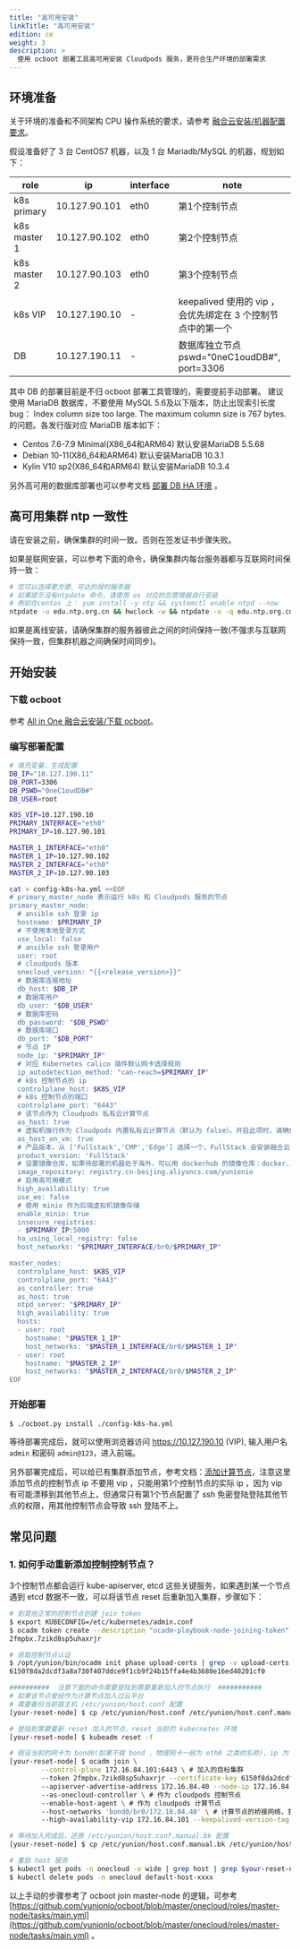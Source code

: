 ```yaml
---
title: "高可用安装"
linkTitle: "高可用安装"
edition: ce
weight: 3
description: >
  使用 ocboot 部署工具高可用安装 Cloudpods 服务，更符合生产环境的部署需求
---
```


## 环境准备

关于环境的准备和不同架构 CPU 操作系统的要求，请参考 [融合云安装/机器配置要求](../../quickstart/allinone-full#机器配置要求)。

假设准备好了 3 台 CentOS7 机器，以及 1 台 Mariadb/MySQL 的机器，规划如下：

| role         | ip            | interface | note                                                        |
| ------------ | ------------- | --------- | ----------------------------------------------------------- |
| k8s primary  | 10.127.90.101 | eth0      | 第1个控制节点                                               |
| k8s master 1 | 10.127.90.102 | eth0      | 第2个控制节点                                               |
| k8s master 2 | 10.127.90.103 | eth0      | 第3个控制节点                                               |
| k8s VIP      | 10.127.190.10 | -         | keepalived 使用的 vip ，会优先绑定在 3 个控制节点中的第一个 |
| DB           | 10.127.190.11 | -         | 数据库独立节点 pswd="0neC1oudDB#",  port=3306               |

其中 DB 的部署目前是不归 ocboot 部署工具管理的，需要提前手动部署。 建议使用 MariaDB 数据库，不要使用 MySQL 5.6及以下版本，防止出现索引长度 bug： Index column size too large. The maximum column size is 767 bytes. 的问题。各发行版对应 MariaDB 版本如下：

- Centos 7.6-7.9  Minimal(X86_64和ARM64) 默认安装MariaDB 5.5.68
- Debian 10-11(X86_64和ARM64) 默认安装MariaDB 10.3.1
- Kylin V10 sp2(X86_64和ARM64) 默认安装MariaDB 10.3.4

另外高可用的数据库部署也可以参考文档 [部署 DB HA 环境](../db-ha) 。

## 高可用集群 ntp 一致性

请在安装之前，确保集群的时间一致。否则在签发证书步骤失败。

如果是联网安装，可以参考下面的命令，确保集群内每台服务器都与互联网时间保持一致：

```bash
# 您可以选择更方便、可达的授时服务器
# 如果提示没有ntpdate 命令，请使用 os 对应的包管理器自行安装
# 例如在centos 上： yum install -y ntp && systemctl enable ntpd --now
ntpdate -u edu.ntp.org.cn && hwclock -w && ntpdate -u -q edu.ntp.org.cn
```

如果是离线安装，请确保集群的服务器彼此之间的时间保持一致(不强求与互联网保持一致，但集群机器之间确保时间同步)。

## 开始安装

### 下载 ocboot

参考 [All in One 融合云安装/下载 ocboot](../../quickstart/allinone-converge/#下载-ocboot)。

### 编写部署配置

```bash
# 填充变量，生成配置
DB_IP="10.127.190.11"
DB_PORT=3306
DB_PSWD="0neC1oudDB#"
DB_USER=root

K8S_VIP=10.127.190.10
PRIMARY_INTERFACE="eth0"
PRIMARY_IP=10.127.90.101

MASTER_1_INTERFACE="eth0"
MASTER_1_IP=10.127.90.102
MASTER_2_INTERFACE="eth0"
MASTER_2_IP=10.127.90.103

cat > config-k8s-ha.yml <<EOF
# primary_master_node 表示运行 k8s 和 Cloudpods 服务的节点
primary_master_node:
  # ansible ssh 登录 ip
  hostname: $PRIMARY_IP
  # 不使用本地登录方式
  use_local: false
  # ansible ssh 登录用户
  user: root
  # cloudpods 版本
  onecloud_version: "{{<release_version>}}"
  # 数据库连接地址
  db_host: $DB_IP
  # 数据库用户
  db_user: "$DB_USER"
  # 数据库密码
  db_password: "$DB_PSWD"
  # 数据库端口
  db_port: "$DB_PORT"
  # 节点 IP
  node_ip: "$PRIMARY_IP"
  # 对应 Kubernetes calico 插件默认网卡选择规则
  ip_autodetection_method: "can-reach=$PRIMARY_IP"
  # k8s 控制节点的 ip
  controlplane_host: $K8S_VIP
  # k8s 控制节点的端口
  controlplane_port: "6443"
  # 该节点作为 Cloudpods 私有云计算节点
  as_host: true
  # 虚拟机强行作为 Cloudpods 内置私有云计算节点（默认为 false）。开启此项时，请确保 as_host: true
  as_host_on_vm: true
  # 产品版本，从 ['Fullstack','CMP','Edge'] 选择一个，FullStack 会安装融合云，CMP 安装多云管理版本，Edge 安装私有云
  product_version: 'FullStack'
  # 设置镜像仓库，如果待部署的机器处于海外，可以用 dockerhub 的镜像仓库：docker.io/yunion
  image_repository: registry.cn-beijing.aliyuncs.com/yunionio
  # 启用高可用模式
  high_availability: true
  use_ee: false
  # 使用 minio 作为后端虚拟机镜像存储
  enable_minio: true
  insecure_registries:
  - $PRIMARY_IP:5000
  ha_using_local_registry: false
  host_networks: "$PRIMARY_INTERFACE/br0/$PRIMARY_IP"

master_nodes:
  controlplane_host: $K8S_VIP
  controlplane_port: "6443"
  as_controller: true
  as_host: true
  ntpd_server: "$PRIMARY_IP"
  high_availability: true
  hosts:
  - user: root
    hostname: "$MASTER_1_IP"
    host_networks: "$MASTER_1_INTERFACE/br0/$MASTER_1_IP"
  - user: root
    hostname: "$MASTER_2_IP"
    host_networks: "$MASTER_2_INTERFACE/br0/$MASTER_2_IP"
EOF
```

### 开始部署

```bash
$ ./ocboot.py install ./config-k8s-ha.yml
```

等待部署完成后，就可以使用浏览器访问 https://10.127.190.10 (VIP), 输入用户名 `admin` 和密码 `admin@123`，进入前端。

另外部署完成后，可以给已有集群添加节点，参考文档：[添加计算节点](../host)，注意这里添加节点的控制节点 ip 不要用 vip ，只能用第1个控制节点的实际 ip ，因为 vip 有可能漂移到其他节点上，但通常只有第1个节点配置了 ssh 免密登陆登陆其他节点的权限，用其他控制节点会导致 ssh 登陆不上。

## 常见问题

### 1. 如何手动重新添加控制控制节点？

3个控制节点都会运行 kube-apiserver, etcd 这些关键服务，如果遇到某一个节点遇到 etcd 数据不一致，可以将该节点 reset 后重新加入集群，步骤如下：

```bash
# 到其他正常的控制节点创建 join token
$ export KUBECONFIG=/etc/kubernetes/admin.conf
$ ocadm token create --description "ocadm-playbook-node-joining-token" --ttl 90m
2fmpbx.7zikd8sp5uhaxrjr

# 获取控制节点认证
$ /opt/yunion/bin/ocadm init phase upload-certs | grep -v upload-certs
6150f8da2dcdf3a8a730f407ddce9f1cb9f24b15ffa4e4b3680e16ed40201cf0

##########  注意下面的命令需要登陆到需要重新加入的节点执行  ###########
# 如果该节点曾经作为计算节点加入过云平台
# 需要备份当前宿主机 /etc/yunion/host.conf 配置
[your-reset-node] $ cp /etc/yunion/host.conf /etc/yunion/host.conf.manual.bk

# 登陆到需要重新 reset 加入的节点，reset 当前的 kubernetes 环境
[your-reset-node] $ kubeadm reset -f

# 假设当前的网卡为 bond0(如果不做 bond ，物理网卡一般为 eth0 之类的名称)，ip 为 172.16.84.40，需要加入集群 172.16.84.101:6443 集群
[your-reset-node] $ ocadm join \
        --control-plane 172.16.84.101:6443 \ # 加入的目标集群
        --token 2fmpbx.7zikd8sp5uhaxrjr --certificate-key 6150f8da2dcdf3a8a730f407ddce9f1cb9f24b15ffa4e4b3680e16ed40201cf0 --discovery-token-unsafe-skip-ca-verification \ # 加入认证信息
        --apiserver-advertise-address 172.16.84.40 --node-ip 172.16.84.40 \ # 该节点 ip
        --as-onecloud-controller \ # 作为 cloudpods 控制节点
        --enable-host-agent \ # 作为 cloudpods 计算节点
        --host-networks 'bond0/br0/172.16.84.40' \ # 计算节点的桥接网络，意思创建 br0 网桥，并把 bond0 加入进来，给 br0 网桥配置 ip 172.16.84.40
        --high-availability-vip 172.16.84.101 --keepalived-version-tag v2.0.25 # keepalived 的 vip ，保证 kube-apiserver 的高可用性

# 等待加入完成后，还原 /etc/yunion/host.conf.manual.bk 配置
[your-reset-node] $ cp /etc/yunion/host.conf.manual.bk /etc/yunion/host.conf

# 重启 host 服务
$ kubectl get pods -n onecloud -o wide | grep host | grep $your-reset-node
$ kubectl delete pods -n onecloud default-host-xxxx
```

以上手动的步骤参考了 ocboot join master-node 的逻辑，可参考 [https://github.com/yunionio/ocboot/blob/master/onecloud/roles/master-node/tasks/main.yml](https://github.com/yunionio/ocboot/blob/master/onecloud/roles/master-node/tasks/main.yml) 。
